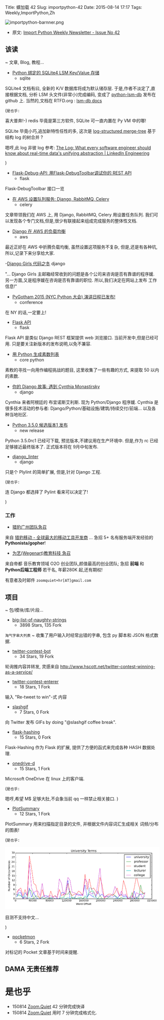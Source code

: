 Title: 蠎加载 42
Slug: importpython-42
Date: 2015-08-14 17:17
Tags: Weekly,ImportPython,Zh

![importpython-barnner.png](http://zoomq.qiniudn.com/ZQCollection/snap/importpython-barnner.png?imageView2/2/h/210)


- 原文: [Import Python Weekly Newsletter - Issue No 42](http://importpython.com/newsletter/no/42/)



## 该读
~ 文章, Blog, 教程...

- [Python 绑定的 SQLite4 LSM Key/Value 存储](http://charlesleifer.com/blog/python-bindings-for-the-sqlite4-lsm-key-value-store/)
    + sqlite

SQLite4 文档有曰,
全新的 K/V 数据库将成为默认储存层.
于是,作者不淡定了,直接根据文档,
分析 LSM 头文件(非常小)完成编码,
变成了 [python-lsm-db](https://github.com/coleifer/python-lsm-db) 发布在 github 上.
当然的,文档在 RTFD.org : [lsm-db docs](http://lsm-db.readthedocs.org/)


(`是也乎:`

喜大普奔!-) redis 毕竟是第三方软件, SQLite 可一直内置在 Py VM 中的哪!

SQLite 毕竟小巧,追加新特性任性的多,
这次是 [log-structured merge-tree](https://en.wikipedia.org/wiki/Log-structured_merge-tree) 基于结构 log 的树合并 ?

嗯哼,此 log 非彼 log 参考: [The Log: What every software engineer should know about real-time data's unifying abstraction | LinkedIn Engineering](http://engineering.linkedin.com/distributed-systems/log-what-every-software-engineer-should-know-about-real-time-datas-unifying)


)

- [Flask-Debug-API: 用Flask-DebugToolbar调试你的 REST API ](https://github.com/kevinbeaty/flask-debug-api)
    + flask

Flask-DebugToolbar 接口一览

- [在 AWS 设置队列服务: Django, RabbitMQ, Celery ](http://kronosapiens.github.io/blog/2015/04/28/rabbitmq-aws.html)
    + celery

文章带领我们在 AWS 上,
用 Django, RabbitMQ, Celery 用设置任务队列.
我们可以发现各个专门文档,但是,很少有联接起来组成完成服务的整体性文档.

- [Django 在 AWS 的负载均衡](https://www.caktusgroup.com/blog/2015/08/10/aws-load-balancers-django/)
    + aws

最近正好在 AWS 中折腾负载均衡,
虽然设置这项服务不复杂,
但是,还是有各种坑,所以,记录下来分享给大家.


-[Django Girls 代码之冬](http://blog.djangogirls.org/post/126496144993)
    django

"... Django Girls 主邮箱经常收到的问题是各个公司来咨询是否有靠谱的程序媛.
另一方面,又是程序媛在咨询是否有靠谱的职位.
所以,我们决定在网站上发布 工作 信息!"


- [PyGotham 2015 (NYC Python 大会) 演讲日程已发布!](https://pygotham.org/2015/talks/schedule)
    + conference

在 NY 的话,一定要上!

- [Flask API](http://www.flaskapi.org/)
    + flask

Flask API 是类似 Django REST 框架提供 web 浏览接口.
当前开发中,但是已经可用.
只是要关注新版本的发布说明,以免不兼容.

- [用 Python 生成素数列表](http://howchoo.com/g/ztk0mzq0mdy/generate-a-list-of-primes-numbers-in-python)
    + core python

素敉的寻找一向用作编程挑战的题目,
这里收集了一些有趣的方式, 来提取 50 以内的素数.

- [你的 Django 故事: 遇到 Cynthia Monastirsky](http://www.reddit.com/r/pyladies/comments/3ghj2s/your_django_story_meet_cynthia_monastirsky/)
    + django

Cynthia 来者阿根廷的 布宜诺斯艾利斯.
现为  Python/Django  程序媛.
Cynthia 是很多技术活动的参与者: Django/Python/基础设施/建筑/持续交付/前端...
以及各种当地社区.


- [Python 3.5.0 候选版本1 发布](http://feedproxy.google.com/~r/PythonInsider/~3/a1yIx-RxQW4/python-3.html)
    + new release

Python 3.5.0rc1 已经可下载,
预览版本,不建议用在生产环境中.
但是,作为 rc 已经足够接近最终版本了.
正式版本将在 9月中旬发布.

- [django_linter](https://github.com/geerk/django_linter)
    - django

只是个 Plylint 的简单扩展,
但是,针对 Django 工程.

(`是也乎:`

连 Django 都选择了 Pylint 看来可以决定了!

)

### 工作

- [猎豹广州团队急召](https://github.com/cheetahmobile/CMBM/wiki/BmGzHr)

来自 [猎豹移动 - 全球最大的移动工具开发商](http://www.cmcm.com/zh-cn/cm-backup/) ...
急招 5+ 名有服务端开发经验的 **Pythonista/gopher**!


- [为艺(Wegenart)教育科技 急召](https://github.com/ZoomQuiet/zoomquiet/wiki/Hr4Wegenart)

来自帝都 音乐教育领域 O2O 创业团队,颜值最高的创业团队;
急招 **前端** 和 **Python后端工程师** 若干名, 年薪280K 起,还有期权!

有意者及时邮件 `zoomquiet+hr[AT]gmail.com`


## 项目
~ 包/模块/库/片段...

- [big-list-of-naughty-strings](https://github.com/minimaxir/big-list-of-naughty-strings)
    - 3898 Stars, 135 Fork

`淘气字串大列表` ~ 收集了用户输入时经常出错的字串,
包含 py 脚本和 JSON 格式数据.


- [twitter-contest-bot](https://github.com/kurozael/twitter-contest-bot)
    - 34 Stars, 19 Fork

轮询推内容并转发,
灵感来自 http://www.hscott.net/twitter-contest-winning-as-a-service/

- [twitter-contest-enterer](https://github.com/robbiebarrat/twitter-contest-enterer)
    - 18 Stars, 1 Fork

输入 "Re-tweet to win"-式 内容

- [slashgif](https://github.com/karan/slashgif)
    - 7 Stars, 0 Fork

向 Twitter 发布 GIFs 
by doing "@slashgif coffee break".

- [flask-hashing](https://github.com/ThaWeatherman/flask-hashing)
    - 15 Stars, 0 Fork

Flask-Hashing 
作为 Flask 的扩展,
提供了方便的函式来完成各种 HASH 数据处理.


- [onedrive-d](https://github.com/xybu/onedrive-d)
    - 15 Stars, 1 Fork

Microsoft OneDrive 在 linux 上的客户端.

(`是也乎:`

嗯哼,希望 M$ 足够大肚,不会象当前 qq 一样禁止相关接口.
)
- [PlotSummary](https://github.com/MartinPaulEve/PlotSummary)
    - 12 Stars, 1 Fork

PlotSummary 用来扫描指定目录的文件,
并根据文件内容词汇生成相关 词频/分布 的图表!

(`是也乎:`

![JohnBarthExample](https://github.com/MartinPaulEve/PlotSummary/raw/master/docs/JohnBarthExample.png?raw=true)

目测不支持中文...

)


- [pocketmon](https://github.com/dufferzafar/pocketmon)
    - 6 Stars, 2 Fork

对标记的 Pocket 文章基于时间来提醒.

## DAMA 无责任推荐

# 是也乎

- 150814 [Zoom.Quiet](http://zoomquiet.io) 42 分钟完成快译
- 150814 [Zoom.Quiet](http://zoomquiet.io) 用时 7 分钟完成格式化.
